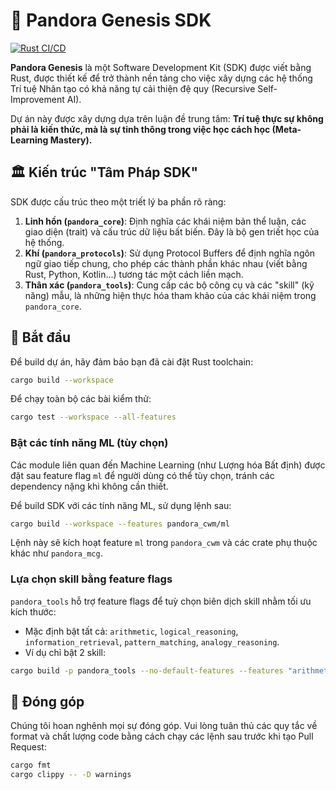 # 🔱 Pandora Genesis SDK

[![Rust CI/CD](https://github.com/OWNER/REPO/actions/workflows/rust.yml/badge.svg)](https://github.com/OWNER/REPO/actions/workflows/rust.yml)

**Pandora Genesis** là một Software Development Kit (SDK) được viết bằng Rust, được thiết kế để trở thành nền tảng cho việc xây dựng các hệ thống Trí tuệ Nhân tạo có khả năng tự cải thiện đệ quy (Recursive Self-Improvement AI).

Dự án này được xây dựng dựa trên luận đề trung tâm: **Trí tuệ thực sự không phải là kiến thức, mà là sự tinh thông trong việc học cách học (Meta-Learning Mastery).**

## 🏛️ Kiến trúc "Tâm Pháp SDK"

SDK được cấu trúc theo một triết lý ba phần rõ ràng:

1.  **Linh hồn (`pandora_core`)**: Định nghĩa các khái niệm bản thể luận, các giao diện (trait) và cấu trúc dữ liệu bất biến. Đây là bộ gen triết học của hệ thống.
2.  **Khí (`pandora_protocols`)**: Sử dụng Protocol Buffers để định nghĩa ngôn ngữ giao tiếp chung, cho phép các thành phần khác nhau (viết bằng Rust, Python, Kotlin...) tương tác một cách liền mạch.
3.  **Thân xác (`pandora_tools`)**: Cung cấp các bộ công cụ và các "skill" (kỹ năng) mẫu, là những hiện thực hóa tham khảo của các khái niệm trong `pandora_core`.

## 🚀 Bắt đầu

Để build dự án, hãy đảm bảo bạn đã cài đặt Rust toolchain:

```bash
cargo build --workspace
```

Để chạy toàn bộ các bài kiểm thử:

```bash
cargo test --workspace --all-features
```

### Bật các tính năng ML (tùy chọn)

Các module liên quan đến Machine Learning (như Lượng hóa Bất định) được đặt sau feature flag `ml` để người dùng có thể tùy chọn, tránh các dependency nặng khi không cần thiết.

Để build SDK với các tính năng ML, sử dụng lệnh sau:

```bash
cargo build --workspace --features pandora_cwm/ml
```

Lệnh này sẽ kích hoạt feature `ml` trong `pandora_cwm` và các crate phụ thuộc khác như `pandora_mcg`.

### Lựa chọn skill bằng feature flags

`pandora_tools` hỗ trợ feature flags để tuỳ chọn biên dịch skill nhằm tối ưu kích thước:

- Mặc định bật tất cả: `arithmetic`, `logical_reasoning`, `information_retrieval`, `pattern_matching`, `analogy_reasoning`.
- Ví dụ chỉ bật 2 skill:

```bash
cargo build -p pandora_tools --no-default-features --features "arithmetic,pattern_matching"
```

## 🤝 Đóng góp

Chúng tôi hoan nghênh mọi sự đóng góp. Vui lòng tuân thủ các quy tắc về format và chất lượng code bằng cách chạy các lệnh sau trước khi tạo Pull Request:

```bash
cargo fmt
cargo clippy -- -D warnings
```
